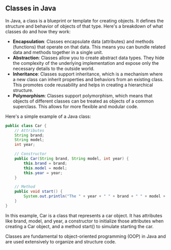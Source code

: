 ## Classes in Java

In Java, a class is a blueprint or template for creating objects. It defines the structure and behavior of objects of
that type. Here's a breakdown of what classes do and how they work:

- **Encapsulation**: Classes encapsulate data (attributes) and methods (functions) that operate on that data. This
  means you can bundle related data and methods together in a single unit.
- **Abstraction**: Classes allow you to create abstract data types. They hide the complexity of the underlying
  implementation and expose only the necessary details to the outside world.
- **Inheritance**: Classes support inheritance, which is a mechanism where a new class can inherit properties and
  behaviors from an existing class. This promotes code reusability and helps in creating a hierarchical structure.
- **Polymorphism**: Classes support polymorphism, which means that objects of different classes can be treated as
  objects of a common superclass. This allows for more flexible and modular code.

Here's a simple example of a Java class:

```java
public class Car {
    // Attributes
    String brand;
    String model;
    int year;

    // Constructor
    public Car(String brand, String model, int year) {
        this.brand = brand;
        this.model = model;
        this.year = year;
    }

    // Method
    public void start() {
        System.out.println("The " + year + " " + brand + " " + model + " is starting.");
    }
}
```

In this example, Car is a class that represents a car object. It has attributes like brand, model, and year, a
constructor to initialize those attributes when creating a Car object, and a method start() to simulate starting the
car.

Classes are fundamental to object-oriented programming (OOP) in Java and are used extensively to organize and structure
code.